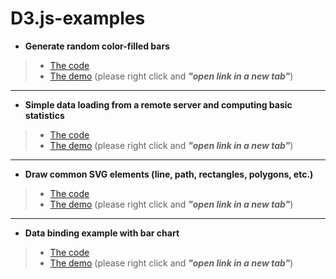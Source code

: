 # D3.js-examples

- **Generate random color-filled bars**
> - [The code](https://github.com/tirthajyoti/D3.js-examples/blob/master/html/Random-color-filled-divs.html)
> - [The demo](https://tirthajyoti.github.io/Javascript/D3-js/Random-color-filled-divs) (please right click and ___"open link in a new tab"___)
---
- **Simple data loading from a remote server and computing basic statistics**
> - [The code](https://github.com/tirthajyoti/D3.js-examples/blob/master/html/Load-and-compute-with-data.html)
> - [The demo](https://tirthajyoti.github.io/Javascript/D3-js/Load-and-compute-with-data) (please right click and ___"open link in a new tab"___)
---
- **Draw common SVG elements (line, path, rectangles, polygons, etc.)**
> - [The code](https://github.com/tirthajyoti/D3.js-examples/blob/master/html/SVG-elements.html)
> - [The demo](https://tirthajyoti.github.io/Javascript/D3-js/SVG-elements) (please right click and ___"open link in a new tab"___)
---
- **Data binding example with bar chart**
> - [The code](https://github.com/tirthajyoti/D3.js-examples/blob/master/html/Data-binding-example.html)
> - [The demo](https://tirthajyoti.github.io/Javascript/D3-js/Data-binding-example) (please right click and ___"open link in a new tab"___)
